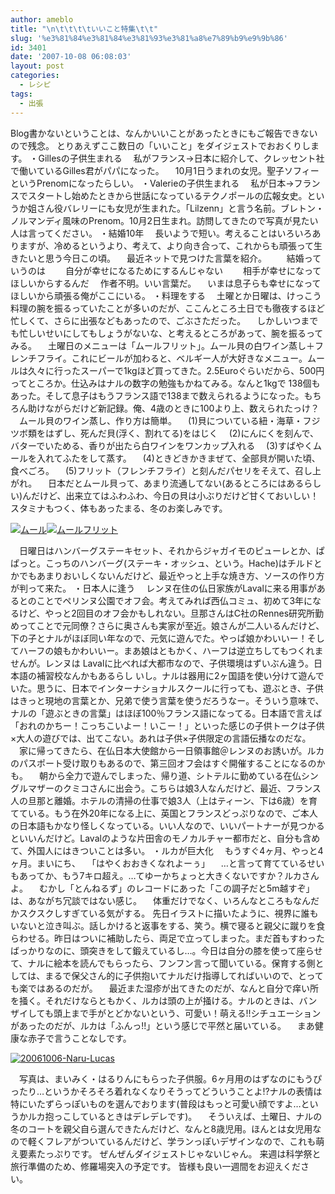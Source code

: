 ```yaml
---
author: ameblo
title: "\n\t\t\t\tいいこと特集\t\t"
slug: '%e3%81%84%e3%81%84%e3%81%93%e3%81%a8%e7%89%b9%e9%9b%86'
id: 3401
date: '2007-10-08 06:08:03'
layout: post
categories:
  - レシピ
tags:
  - 出張
---
```


Blog書かないということは、なんかいいことがあったときにもご報告できないので残念。 とりあえずここ数日の「いいこと」をダイジェストでおおくりします。 ・Gillesの子供生まれる 　私がフランス→日本に紹介して、クレッセント社で働いているGilles君がパパになった。 　10月1日うまれの女児。聖子ソフィーというPrenomになったらしい。 ・Valerieの子供生まれる 　私が日本→フランスでスタートし始めたときから世話になっているテクノポールの広報女史。というか姐さん役バレリーにも女児が生まれた。「Lilzenn」と言う名前。ブレトン・ノルマンディ風味のPrenom。10月2日生まれ。訪問してきたので写真が見たい人は言ってください。 ・結婚10年 　長いようで短い。考えることはいろいろありますが、冷めるというより、考えて、より向き合って、これからも頑張って生きたいと思う今日この頃。 　最近ネットで見つけた言葉を紹介。 　　結婚っていうのは 　　自分が幸せになるためにするんじゃない 　　相手が幸せになってほしいからするんだ 　作者不明。いい言葉だ。 　いまは息子らも幸せになってほしいから頑張る俺がここにいる。 ・料理をする 　土曜とか日曜は、けっこう料理の腕を振るっていたことが多いのだが、ここんところ土日でも徹夜するほど忙しくて、さらに出張などもあったので、ごぶさただった。 　しかしいつまでも忙しいせいにしてもしょうがないな、と考えるところがあって、腕を振るってみる。 　土曜日のメニューは「ムールフリット」。ムール貝の白ワイン蒸し＋フレンチフライ。これにビールが加わると、ベルギー人が大好きなメニュー。ムールは久々に行ったスーパーで1kgほど買ってきた。2.5Euroぐらいだから、500円ってところか。仕込みはナルの数字の勉強もかねてみる。なんと1kgで 138個もあった。そして息子はもうフランス語で138まで数えられるようになった。もちろん助けながらだけど新記録。俺、4歳のときに100より上、数えられたっけ？ 　ムール貝のワイン蒸し、作り方は簡単。 　(1)貝についている紐・海草・フジツボ類をはずし、死んだ貝(浮く、割れてる)をはじく 　(2)にんにくを刻んで、バターでいためる、香りが出たら白ワインをワンカップ入れる 　(3)すばやくムールを入れてふたをして蒸す。 　(4)ときどきかきまぜて、全部貝が開いた頃、食べごろ。 　(5)フリット（フレンチフライ）と刻んだパセリをそえて、召し上がれ。 　日本だとムール貝って、あまり流通してない(あるところにはあるらしい)んだけど、出来立てはふわふわ、今日の貝は小ぶりだけど甘くておいしい！スタミナもつく、体もあったまる、冬のお楽しみです。

[![ムール](http://blog-imgs-42.fc2.com/a/k/i/akihikofr/blog_import_4f564ad755ebd.jpg)](http://blog-imgs-42.fc2.com/a/k/i/akihikofr/blog_import_4f564ad7688bf.jpg)[![ムールフリット](http://blog-imgs-42.fc2.com/a/k/i/akihikofr/blog_import_4f564ad7a5417.jpg)](http://blog-imgs-42.fc2.com/a/k/i/akihikofr/blog_import_4f564ad7e2c96.jpg)

　日曜日はハンバーグステーキセット、それからジャガイモのピューレとか、ぱぱっと。こっちのハンバーグ(ステーキ・オッシュ、という。Hache)はチルドとかでもあまりおいしくないんだけど、最近やっと上手な焼き方、ソースの作り方が判って来た。 ・日本人に逢う 　レンヌ在住の仏日家族がLavalに来る用事があるとのことでペリンヌ公園でオフ会。考えてみれば西仏コミュ、初めて3年になるけど、やっと2回目のオフ会かもしれない。旦那さんはC社のRennes研究所勤めってことで元同僚？さらに奥さんも実家が至近。娘さんが二人いるんだけど、下の子とナルがほぼ同い年なので、元気に遊んでた。やっぱ娘かわいいー！そしてハーフの娘もかわいいー。まあ娘はともかく、ハーフは逆立ちしてもつくれませんが。レンヌは Lavalに比べれば大都市なので、子供環境はずいぶん違う。日本語の補習校なんかもあるらし いし。ナルは器用に2ヶ国語を使い分けて遊んでいた。思うに、日本でインターナショナルスクールに行っても、遊ぶとき、子供はきっと現地の言葉とか、兄弟で使う言葉を使うだろうなー。そういう意味で、ナルの「遊ぶときの言葉」はほぼ100％フランス語になってる。日本語で言えば「おれのかちー！こっちこいよー！いこー！」といった感じの子供トークは子供×大人の遊びでは、出てこない。あれは子供×子供限定の言語伝播なのだな。 　家に帰ってきたら、在仏日本大使館から一日領事館＠レンヌのお誘いが。ルカのパスポート受け取りもあるので、第三回オフ会はすぐ開催することになるのかも。 　朝から全力で遊んでしまった、帰り道、シトテルに勤めている在仏シングルマザーのクミコさんに出会う。こちらは娘3人なんだけど、最近、フランス人の旦那と離婚。ホテルの清掃の仕事で娘3人（上はティーン、下は6歳）を育てている。もう在外20年になる上に、英国とフランスどっぷりなので、ご本人の日本語もかなり怪しくなっている。いい人なので、いいパートナーが見つかるといいんだけど。Lavalのような片田舎のモノカルチャー都市だと、自分も含めて、外国人にはきついことは多い。 ・ルカが巨大化 　もうすぐ4ヶ月、やっと4ヶ月。まいにち、 　「はやくおおきくなれよーぅ」 　…と言って育てているせいもあってか、もう7キロ超え。…てゆーかちょっと大きくないですか？ルカさんよ。 　むかし「とんねるず」のレコードにあった「この調子だと5m越すぞ」は、あながち冗談ではない感じ。 　体重だけでなく、いろんなところもなんだかスクスクしすぎている気がする。 先日イラストに描いたように、視界に誰もいないと泣き叫ぶ。話しかけると返事をする、笑う。横で寝ると親父に蹴りを食らわせる。昨日はついに補助したら、両足で立ってしまった。まだ首もすわったばっかりなのに、頭突きをして鍛えているし…。今日は自分の膝を使って座らせて、ナルに絵本を読んでもらったら、フンフン言って聞いている。保育する側としては、まるで保父さん的に子供抱いてナルだけ指導してればいいので、とっても楽ではあるのだが。 　最近また湿疹が出てきたのだが、なんと自分で痒い所を掻く。それだけならともかく、ルカは頭の上が掻ける。ナルのときは、バンザイしても頭上まで手がとどかないという、可愛い！萌える!!シチュエーションがあったのだが、ルカは「ふんっ!!」という感じで平然と届いている。 　まあ健康な赤子で言うことなしです。

[![20061006-Naru-Lucas](http://blog-imgs-42.fc2.com/a/k/i/akihikofr/blog_import_4f564ad82aba4.jpg)](http://blog-imgs-42.fc2.com/a/k/i/akihikofr/blog_import_4f564ad868e2c.jpg)

　写真は、まいみく・はるりんにもらった子供服。6ヶ月用のはずなのにもうぴったり…というかそろそろ着れなくなりそうってどういうことよ!?ナルの表情は特にいたずらっぽいものを選んでおります(普段はもっと可愛い顔ですよ…というかルカ抱っこしているときはデレデレです)。 　そういえば、土曜日、ナルの冬のコートを親父自ら選んできたんだけど、なんと8歳児用。ほんとは女児用なので軽くフレアがついているんだけど、学ランっぽいデザインなので、これも萌え要素たっぷりです。 ぜんぜんダイジェストじゃないじゃん。 来週は科学祭と旅行準備のため、修羅場突入の予定です。 皆様も良い一週間をお迎えください。